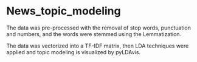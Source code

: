 # News_topic_modeling

The data was pre-processed with the removal of stop words, punctuation and numbers, and the words were stemmed using the Lemmatization.

The data was vectorized into a TF-IDF matrix, then LDA techniques were applied and topic modeling is visualized by pyLDAvis.

